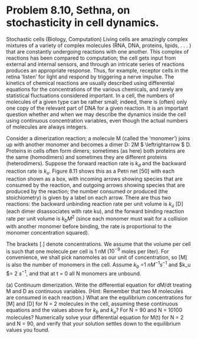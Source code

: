 # Problem 8.10, Sethna, on stochasticity in cell dynamics.

Stochastic cells (Biology, Computation)  Living cells are amazingly complex mixtures of a variety of complex molecules (RNA, DNA, proteins, lipids, . . . ) that are constantly undergoing
reactions with one another. This complex of reactions has been compared to computation; the cell gets input from external and internal sensors, and through an intricate series of reactions produces an appropriate response. Thus, for example, receptor cells in the retina ‘listen’ for light and respond by triggering a nerve impulse. The kinetics of chemical reactions are usually described using differential equations for the concentrations of the various chemicals, and rarely are statistical fluctuations considered important. In a cell, the numbers of molecules of a given type can be rather small; indeed, there is (often) only one copy of the relevant part of DNA for a given reaction. It is an important question whether and when we may describe the dynamics inside the cell using continuous concentration variables, even though the actual numbers of molecules are always integers.

<!-- ![Imagen]([https://drive.google.com/file/d/1wmKkK-R1fAm7EnzfFcL0xN_BN_jqO2Gn/view?usp=sharing]) -->

Consider a dimerization reaction; a molecule M (called the ‘monomer’) joins up with another monomer and becomes a dimer D: 2M $ \leftrightarrow $ D. Proteins in cells often form dimers; sometimes (as here) both proteins are the same (homodimers) and sometimes they are different proteins (heterodimers). Suppose the forward reaction rate is $k_d$ and the backward reaction rate is $k_u$. Figure 8.11 shows this as a Petri net [50] with each reaction shown as a box, with incoming arrows showing species that are consumed by the reaction, and outgoing arrows showing species that are produced by the reaction; the number consumed or produced (the stoichiometry) is given by a label on each arrow. There
are thus two reactions: the backward unbinding reaction rate per unit volume is $k_u$ [D] (each dimer disassociates with rate ku), and the forward binding reaction rate per unit volume is $k_b M^2$ (since each monomer must wait for a collision with another monomer before binding, the rate is proportional to the monomer concentration squared).

The brackets [.] denote concentrations. We assume that the volume per cell is such that one molecule per cell is 1 nM ($10^{−9}$ moles per liter). For convenience, we shall pick nanomoles as our unit of concentration, so [M] is also the number of monomers in the cell. Assume $k_b$ =1 $nM^{−1}s^{-1}$ and $k_u $= 2 $s^{-1}$, and that at t = 0
all N monomers are unbound.

(a) Continuum dimerization. Write the differential equation for dM/dt treating M and D as continuous variables. (Hint: Remember that two M molecules are consumed in each reaction.) What are the equilibrium concentrations for [M] and [D] for N = 2 molecules in the cell, assuming these continuous equations and the values above for $k_b$ and $k_u$? For N = 90 and N = 10100 molecules? Numerically solve your differential equation for M(t) for N = 2 and N = 90, and verify that your solution settles down to the equilibrium values you found. 